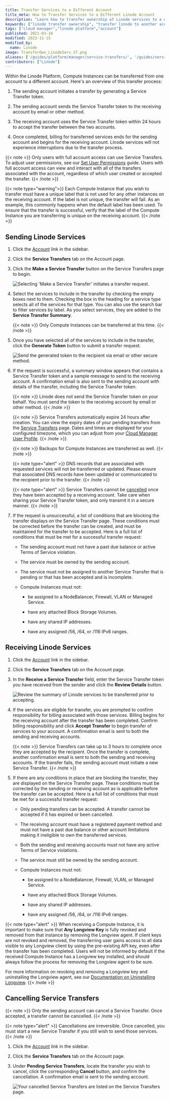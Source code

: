 ```yaml
---
title: Transfer Services to a Different Account
title_meta: How to Transfer Services to a Different Linode Account
description: "Learn how to transfer ownership of Linode services to a different account."
keywords: ["linode transfer ownership", "transfer linode to another account", "linode can i transfer"]
tags: ["cloud manager","linode platform","account"]
published: 2021-03-10
modified: 2023-11-15
modified_by:
  name: Linode
image: TransferOwn_LinodeServ_ST.png
aliases: ['/guides/platform/manager/service-transfers/', '/guides/service-transfers/']
contributors: ["Linode"]
---
```


Within the Linode Platform, Compute Instances can be transferred from one account to a different account. Here's an overview of this transfer process:

1. The sending account initiates a transfer by generating a Service Transfer token.

1. The sending account sends the Service Transfer token to the receiving account by email or other method.

1. The receiving account uses the Service Transfer token within 24 hours to accept the transfer between the two accounts.

1. Once completed, billing for transferred services ends for the sending account and begins for the receiving account. Linode services will not experience interruptions due to the transfer process.

{{< note >}}
Only users with full account access can use Service Transfers. To adjust user permissions, see our [Set User Permissions](/docs/products/platform/accounts/guides/user-permissions/) guide. Users with full account access can view and interact with all of the transfers associated with the account, regardless of which user created or accepted the transfer.
{{< /note >}}

{{< note type="warning">}}
Each Compute Instance that you wish to transfer must have a unique label that is not used for any other instances on the receiving account. If the label is not unique, the transfer will fail. As an example, this commonly happens when the default label has been used. To ensure that the transfer is successful, verify that the label of the Compute Instance you are transferring is unique on the receiving account.
{{< /note >}}

## Sending Linode Services

1.  Click the [Account](https://cloud.linode.com/account) link in the sidebar.

1.  Click the **Service Transfers** tab on the Account page.

1.  Click the **Make a Service Transfer** button on the Service Transfers page to begin.

    ![Selecting 'Make a Service Transfer' initiates a transfer request.](make-transfer-start.png "Selecting 'Make a Service Transfer' initiates a transfer request.")

1.  Select the services to include in the transfer by checking the empty boxes next to them. Checking the box in the heading for a service type selects all of the services for that type. You can also use the search bar to filter services by label. As you select services, they are added to the **Service Transfer Summary**.

    {{< note >}}
    Only Compute Instances can be transferred at this time.
    {{< /note >}}

1. Once you have selected all of the services to include in the transfer, click the **Generate Token** button to submit a transfer request.

    ![Send the generated token to the recipient via email or other secure method.](make-transfer-token.png "Send the generated token to the recipient via email or other secure method.")

1.  If the request is successful, a summary window appears that contains a Service Transfer token and a sample message to send to the receiving account. A confirmation email is also sent to the sending account with details of the transfer, including the Service Transfer token.

    {{< note >}}
    Linode does not send the Service Transfer token on your behalf. You must send the token to the receiving account by email or other method.
    {{< /note >}}

    {{< note >}}
    Service Transfers automatically expire 24 hours after creation. You can view the expiry dates of your pending transfers from the [Service Transfers](https://cloud.linode.com/account/service-transfers) page. Dates and times are displayed for your configured timezone, which you can adjust from your [Cloud Manager User Profile](https://cloud.linode.com/profile/display).
    {{< /note >}}

    {{< note >}}
    Backups for Compute Instances are transferred as well.
    {{< /note >}}

    {{< note type="alert" >}}
    DNS records that are associated with requested services will not be transferred or updated. Please ensure that associated DNS records have been updated or communicated to the recipient prior to the transfer.
    {{< /note >}}

    {{< note type="alert" >}}
    Service Transfers cannot be [cancelled](#cancelling-service-transfers) once they have been accepted by a receiving account. Take care when sharing your Service Transfer token, and only transmit it in a secure manner.
    {{< /note >}}

1.  If the request is unsuccessful, a list of conditions that are blocking the transfer displays on the Service Transfer page. These conditions must be corrected before the transfer can be created, and must be maintained for the transfer to be accepted. Here is a full list of conditions that must be met for a successful transfer request:

    -   The sending account must not have a past due balance or active Terms of Service violation.

    -   The service must be owned by the sending account.

    -   The service must not be assigned to another Service Transfer that is pending or that has been accepted and is
    incomplete.

    -   Compute Instances must not:

        - be assigned to a NodeBalancer, Firewall, VLAN or Managed Service.

        - have any attached Block Storage Volumes.

        - have any shared IP addresses.

        - have any assigned /56, /64, or /116 IPv6 ranges.

## Receiving Linode Services

1.  Click the [Account](https://cloud.linode.com/account) link in the sidebar.

1.  Click the **Service Transfers** tab on the Account page.

1.  In the **Receive a Service Transfer** field, enter the Service Transfer token you have received from the sender and click the **Review Details** button.

    ![Review the summary of Linode services to be transferred prior to accepting.](receive-transfer.png "Review the summary of Linode services to be transferred prior to accepting.")

1.  If the services are eligible for transfer, you are prompted to confirm responsibility for billing associated with those services. Billing begins for the receiving account after the transfer has been completed. Confirm billing responsibility and click **Accept Transfer** to begin transfer of services to your account. A confirmation email is sent to both the sending and receiving accounts.

    {{< note >}}
    Service Transfers can take up to 3 hours to complete once they are accepted by the recipient. Once the transfer is complete, another confirmation email is sent to both the sending and receiving accounts. If the transfer fails, the sending account must initiate a new Service Transfer.
    {{< /note >}}

1.  If there are any conditions in place that are blocking the transfer, they are displayed on the Service Transfer page. These conditions must be corrected by the sending or receiving account as is applicable before the transfer can be accepted. Here is a full list of conditions that must be met for a successful transfer request:

    -   Only pending transfers can be accepted. A transfer cannot be accepted if it has expired or been cancelled.

    -   The receiving account must have a registered payment method and must not have a past due balance or other account limitations making it ineligible to own the transferred services.

    -   Both the sending and receiving accounts must not have any active Terms of Service violations.

    -   The service must still be owned by the sending account.

    -   Compute Instances must not:

        - be assigned to a NodeBalancer, Firewall, VLAN, or Managed Service.

        - have any attached Block Storage Volumes.

        - have any shared IP addresses.

        - have any assigned /56, /64, or /116 IPv6 ranges.

{{< note type="alert" >}}
When receiving a Compute Instance, it is important to make sure that **Any Longview Key** is fully revoked and removed from that instance by removing the Longview agent. If client keys are not revoked and removed, the transferring user gains access to all data visible to any Longview client by using the pre-existing API key, even after the transfer has been completed. Users will not be informed by default if the received Compute Instance has a Longview key installed, and should always follow the process for removing the Longview agent to be sure.

For more information on revoking and removing a Longview key and uninstalling the Longview agent, see our [Documentation on Uninstalling Longview](/docs/products/tools/longview/get-started/#uninstall-the-longview-client).
{{< /note >}}

## Cancelling Service Transfers

{{< note >}}
Only the sending account can cancel a Service Transfer. Once accepted, a transfer cannot be cancelled.
{{< /note >}}

{{< note type="alert" >}}
Cancellations are irreversible. Once cancelled, you must start a new Service Transfer if you still wish to send those services.
{{< /note >}}

1. Click the [Account](https://cloud.linode.com/account) link in the sidebar.

1. Click the **Service Transfers** tab on the Account page.

1. Under **Pending Service Transfers**, locate the transfer you wish to cancel, click the corresponding **Cancel** button, and confirm the cancellation. A confirmation email is sent to the sending account.

    ![Your cancelled Service Transfers are listed on the Service Transfers page.](cancel-transfer.png)